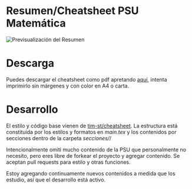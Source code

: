 # Resumen/Cheatsheet PSU Matemática
![Previsualización del Resumen](/previsualizacion.png)

# Descarga
Puedes descargar el cheatsheet como pdf apretando [aquí](https://github.com/agucova/resumen-psumat/raw/master/main.pdf), intenta imprimirlo sin márgenes y con color en A4 o carta.

# Desarrollo
El estilo y código base vienen de [tim-st/cheatsheet](https://github.com/tim-st/latex-cheatsheet). La estructura está constituida por los estilos y formatos en *main.tex* y los contenidos por secciones dentro de la carpeta *secciones/*/

Intencionalmente omití mucho contenido de la PSU que personalmente no necesito, pero eres libre de forkear el proyecto y agregar contenido. Se aceptan pull requests para estilo y otras funciones.

Estoy agregando continuamente nuevos contenidos a medida que los estudio, así que el desarrollo está activo.
